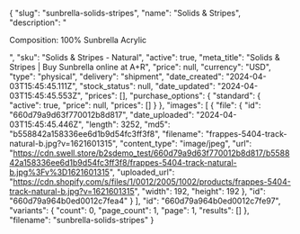 {
  "slug": "sunbrella-solids-stripes",
  "name": "Solids & Stripes",
  "description": "<p>Composition: 100% Sunbrella Acrylic</p>",
  "sku": "Solids & Stripes - Natural",
  "active": true,
  "meta_title": "Solids & Stripes | Buy Sunbrella online at A+R",
  "price": null,
  "currency": "USD",
  "type": "physical",
  "delivery": "shipment",
  "date_created": "2024-04-03T15:45:45.111Z",
  "stock_status": null,
  "date_updated": "2024-04-03T15:45:45.553Z",
  "prices": [],
  "purchase_options": {
    "standard": {
      "active": true,
      "price": null,
      "prices": []
    }
  },
  "images": [
    {
      "file": {
        "id": "660d79a9d63f770012b8d817",
        "date_uploaded": "2024-04-03T15:45:45.446Z",
        "length": 3252,
        "md5": "b558842a158336ee6d1b9d54fc3ff3f8",
        "filename": "frappes-5404-track-natural-b.jpg?v=1621601315",
        "content_type": "image/jpeg",
        "url": "https://cdn.swell.store/b2sdemo_test/660d79a9d63f770012b8d817/b558842a158336ee6d1b9d54fc3ff3f8/frappes-5404-track-natural-b.jpg%3Fv%3D1621601315",
        "uploaded_url": "https://cdn.shopify.com/s/files/1/0012/2005/1002/products/frappes-5404-track-natural-b.jpg?v=1621601315",
        "width": 192,
        "height": 192
      },
      "id": "660d79a964b0ed0012c7fea4"
    }
  ],
  "id": "660d79a964b0ed0012c7fe97",
  "variants": {
    "count": 0,
    "page_count": 1,
    "page": 1,
    "results": []
  },
  "filename": "sunbrella-solids-stripes"
}